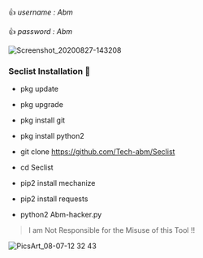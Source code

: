 👍 _username : Abm_

👍 _password : Abm_

![Screenshot_20200827-143208](https://user-images.githubusercontent.com/52023076/91424121-3edbcd80-e80e-11ea-9059-96c6781c1d9d.png)

### Seclist Installation 💯

- pkg update

- pkg upgrade

- pkg install git

- pkg install python2

- git clone https://github.com/Tech-abm/Seclist

- cd Seclist

- pip2 install mechanize

- pip2 install requests

- python2 Abm-hacker.py

> I am Not Responsible for the Misuse of this Tool !!

![PicsArt_08-07-12 32 43](https://user-images.githubusercontent.com/52023076/89867871-b2bb7c00-db66-11ea-9d4e-8fc298a4fe99.jpg)
